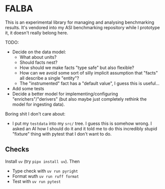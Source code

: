 # FALBA

This is an experimental library for managing and analysing benchmarking results.
It's vendored into my ASI benchmarking repository while I prototype it, it
doesn't really belong here.

TODO:

- Decide on the data model:
  - What about units?
  - Should facts nest?
  - How should we make facts "type safe" but also flexible?
  - How can we avoid some sort of silly implicit assumption that "facts" all
    describe a single "entity"?
  - The "instrumented" fact has a "default value", I guess this is useful...
- Add some tests
- Decide a better model for implementing/configuring "enrichers"/"derivers" (but
  also maybe just completely rethink the model for ingesting data).

Boring shit I don't care about:

- I put my `testdata` into my `src/` tree. I guess this is somehow wrong. I
  asked an AI how I should do it and it told me to do this incredibly stupid
  "fixture" thing with pytest that I don't want to do.

## Checks

Install `uv` (try `pipx install uv`). Then

- Type check with `uv run pyright`
- Format wuth `uv run ruff format`
- Test with `uv run pytest`